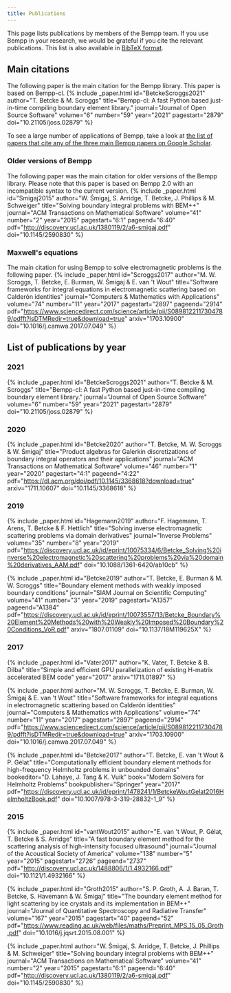 ```yaml
---
title: Publications
---
```


This page lists publications by members of the Bempp team.
If you use Bempp in your research, we would be grateful if you cite the relevant publications.
This list is also available in [BibTeΧ format](assets/bempp.bib).

## Main citations

The following paper is the main citation for the Bempp library. This paper is based on Bempp-cl.
{% include _paper.html
    id="BetckeScroggs2021"
    author="T. Betcke & M. Scroggs"
    title="Bempp-cl: A fast Python based just-in-time compiling boundary element library."
    journal="Journal of Open Source Software"
    volume="6"
    number="59"
    year="2021"
    pagestart="2879"
    doi="10.21105/joss.02879"
%}

To see a large number of applications of Bempp, take a look at [the list of papers that cite any of the three main Bempp papers on Google Scholar](https://scholar.google.co.uk/scholar?cites=17530791602214284423,11433496395088984366,149600224103853667,3529577898501410539).

### Older versions of Bempp
The following paper was the main citation for older versions of the Bempp library.
Please note that this paper is based on Bempp 2.0 with an incompatible syntax to the current version.
{% include _paper.html
    id="Smigaj2015"
    author="W. Śmigaj, S. Arridge, T. Betcke, J. Phillips & M. Schweiger"
    title="Solving boundary integral problems with BEM++"
    journal="ACM Transactions on Mathematical Software"
    volume="41"
    number="2"
    year="2015"
    pagestart="6:1"
    pageend="6:40"
    pdf="http://discovery.ucl.ac.uk/1380119/2/a6-smigaj.pdf"
    doi="10.1145/2590830"
%}

### Maxwell's equations
The main citation for using Bempp to solve electromagnetic problems is the following paper.
{% include _paper.html
    id="Scroggs2017"
    author="M. W. Scroggs, T. Betcke, E. Burman, W. Śmigaj & E. van 't Wout"
    title="Software frameworks for integral equations in electromagnetic scattering based on Calderón identities"
    journal="Computers & Mathematics with Applications"
    volume="74"
    number="11"
    year="2017"
    pagestart="2897"
    pageend="2914"
    pdf="https://www.sciencedirect.com/science/article/pii/S0898122117304789/pdfft?isDTMRedir=true&download=true"
    arxiv="1703.10900"
    doi="10.1016/j.camwa.2017.07.049"
%}

## List of publications by year
### 2021
{% include _paper.html
    id="BetckeScroggs2021"
    author="T. Betcke & M. Scroggs"
    title="Bempp-cl: A fast Python based just-in-time compiling boundary element library."
    journal="Journal of Open Source Software"
    volume="6"
    number="59"
    year="2021"
    pagestart="2879"
    doi="10.21105/joss.02879"
%}

### 2020
{% include _paper.html
    id="Betcke2020"
    author="T. Betcke, M. W. Scroggs & W. Śmigaj"
    title="Product algebras for Galerkin discretizations of boundary integral operators and their applications"
    journal="ACM Transactions on Mathematical Software"
    volume="46"
    number="1"
    year="2020"
    pagestart="4:1"
    pageend="4:22"
    pdf="https://dl.acm.org/doi/pdf/10.1145/3368618?download=true"
    arxiv="1711.10607"
    doi="10.1145/3368618"
%}

### 2019
{% include _paper.html
    id="Hagemann2019"
    author="F. Hagemann, T. Arens, T. Betcke & F. Hettlich"
    title="Solving inverse electromagnetic scattering problems via domain derivatives"
    journal="Inverse Problems"
    volume="35"
    number="8"
    year="2019"
    pdf="https://discovery.ucl.ac.uk/id/eprint/10075334/6/Betcke_Solving%20inverse%20electromagnetic%20scattering%20problems%20via%20domain%20derivatives_AAM.pdf"
    doi="10.1088/1361-6420/ab10cb"
%}

{% include _paper.html
    id="Betcke2019"
    author="T. Betcke, E. Burman & M. W. Scroggs"
    title="Boundary element methods with weakly imposed boundary conditions"
    journal="SIAM Journal on Scientific Computing"
    volume="41"
    number="3"
    year="2019"
    pagestart="A1357"
    pageend="A1384"
    pdf="https://discovery.ucl.ac.uk/id/eprint/10073557/13/Betcke_Boundary%20Element%20Methods%20with%20Weakly%20Imposed%20Boundary%20Conditions_VoR.pdf"
    arxiv="1807.01109"
    doi="10.1137/18M119625X"
%}

### 2017
{% include _paper.html
    id="Vater2017"
    author="K. Vater, T. Betcke & B. Dilba"
    title="Simple and efficient GPU parallelization of existing H-matrix accelerated BEM code"
    year="2017"
    arxiv="1711.01897"
%}

{% include _paper.html
    author="M. W. Scroggs, T. Betcke, E. Burman, W. Śmigaj & E. van 't Wout"
    title="Software frameworks for integral equations in electromagnetic scattering based on Calderón identities"
    journal="Computers & Mathematics with Applications"
    volume="74"
    number="11"
    year="2017"
    pagestart="2897"
    pageend="2914"
    pdf="https://www.sciencedirect.com/science/article/pii/S0898122117304789/pdfft?isDTMRedir=true&download=true"
    arxiv="1703.10900"
    doi="10.1016/j.camwa.2017.07.049"
%}

{% include _paper.html
    id="Betcke2017"
    author="T. Betcke, E. van 't Wout & P. Gélat"
    title="Computationally efficient boundary element methods for high-frequency Helmholtz problems in unbounded domains"
    bookeditor="D. Lahaye, J. Tang & K. Vuik"
    book="Modern Solvers for Helmholtz Problems"
    bookpublisher="Springer"
    year="2017"
    pdf="https://discovery.ucl.ac.uk/id/eprint/1478241/1/BetckeWoutGelat2016HelmholtzBook.pdf"
    doi="10.1007/978-3-319-28832-1_9"
%}
### 2015
{% include _paper.html
    id="vantWout2015"
    author="E. van 't Wout, P. Gélat, T. Betcke & S. Arridge"
    title="A fast boundary element method for the scattering analysis of high-intensity focused ultrasound"
    journal="Journal of the Acoustical Society of America"
    volume="138"
    number="5"
    year="2015"
    pagestart="2726"
    pageend="2737"
    pdf="http://discovery.ucl.ac.uk/1488806/1/1.4932166.pdf"
    doi="10.1121/1.4932166"
%}

{% include _paper.html
    id="Groth2015"
    author="S. P. Groth, A. J. Baran, T. Betcke, S. Havemann & W. Śmigaj"
    title="The boundary element method for light scattering by ice crystals and its implementation in BEM++"
    journal="Journal of Quantitative Spectroscopy and Radiative Transfer"
    volume="167"
    year="2015"
    pagestart="40"
    pageend="52"
    pdf="https://www.reading.ac.uk/web/files/maths/Preprint_MPS_15_05_Groth.pdf"
    doi="10.1016/j.jqsrt.2015.08.001"
%}

{% include _paper.html
    author="W. Śmigaj, S. Arridge, T. Betcke, J. Phillips & M. Schweiger"
    title="Solving boundary integral problems with BEM++"
    journal="ACM Transactions on Mathematical Software"
    volume="41"
    number="2"
    year="2015"
    pagestart="6:1"
    pageend="6:40"
    pdf="http://discovery.ucl.ac.uk/1380119/2/a6-smigaj.pdf"
    doi="10.1145/2590830"
%}
